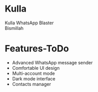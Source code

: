# Kulla
Kulla WhatsApp Blaster  
Bismillah

# Features-ToDo
- Advanced WhatsApp message sender
- Comfortable UI design
- Multi-account mode
- Dark mode interface
- Contacts manager